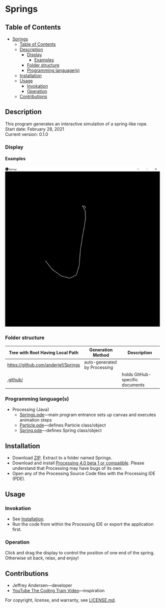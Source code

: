 # Springs

## Table of Contents

- [Springs](#springs)
  - [Table of Contents](#table-of-contents)
  - [Description](#description)
    - [Display](#display)
      - [Examples](#examples)
    - [Folder structure](#folder-structure)
    - [Programming language(s)](#programming-languages)
  - [Installation](#installation)
  - [Usage](#usage)
    - [Invokation](#invokation)
    - [Operation](#operation)
  - [Contributions](#contributions)

## Description

This program generates an interactive simulation of a spring-like rope.  
Start date: February 28, 2021  
Current version: 0.1.0  

### Display

#### Examples

![Example 1 Picture](Picture1.png)

### Folder structure

| Tree with Root Having Local Path | Generation Method | Description |
| -------------------------------- | ----------------- | ----------- |
| <https://github.com/anderjef/Springs> | auto-generated by Processing | <!-- --> |
| [.github/](.github/) | <!-- --> | holds GitHub-specific documents |

### Programming language(s)

- Processing (Java)
  - [Springs.pde](Springs.pde)&mdash;main program entrance sets up canvas and executes animation steps
  - [Particle.pde](Particle.pde)&mdash;defines Particle class/object
  - [Spring.pde](Spring.pde)&mdash;defines Spring class/object

## Installation

- Download [ZIP](https://github.com/anderjef/Springs/archive/main.zip). Extract to a folder named Springs.
- Download and install [Processing 4.0 beta 1 or compatible](https://processing.org/download). Please understand that Processing may have bugs of its own.
- Open any of the Processing Source Code files with the Processing IDE (PDE).

## Usage

### Invokation

- See [Installation](#installation).
- Run the code from within the Processing IDE or export the application first.

### Operation

Click and drag the display to control the position of one end of the spring. Otherwise sit back, relax, and enjoy!

## Contributions

- Jeffrey Andersen&mdash;developer
- [YouTube The Coding Train Video](https://www.youtube.com/watch?v=Rr-5HiXquhw)&mdash;inspiration

For copyright, license, and warranty, see [LICENSE.md](LICENSE.md).
